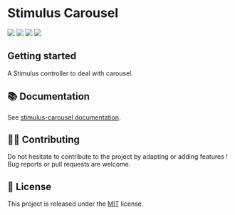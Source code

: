 # Stimulus Carousel

[![](https://img.shields.io/npm/dt/@stimulus-components/carousel.svg)](https://www.npmjs.com/package/@stimulus-components/carousel)
[![](https://img.shields.io/npm/v/@stimulus-components/carousel.svg)](https://www.npmjs.com/package/@stimulus-components/carousel)
[![](https://github.com/stimulus-components/stimulus-carousel/workflows/Lint/badge.svg)](https://github.com/stimulus-components/stimulus-carousel)
[![](https://img.shields.io/github/license/stimulus-components/stimulus-carousel.svg)](https://github.com/stimulus-components/stimulus-carousel)

## Getting started

A Stimulus controller to deal with carousel.

## 📚 Documentation

See [stimulus-carousel documentation](https://www.stimulus-components.com/docs/stimulus-carousel/).

## 👷‍♂️ Contributing

Do not hesitate to contribute to the project by adapting or adding features ! Bug reports or pull requests are welcome.

## 📝 License

This project is released under the [MIT](http://opensource.org/licenses/MIT) license.
